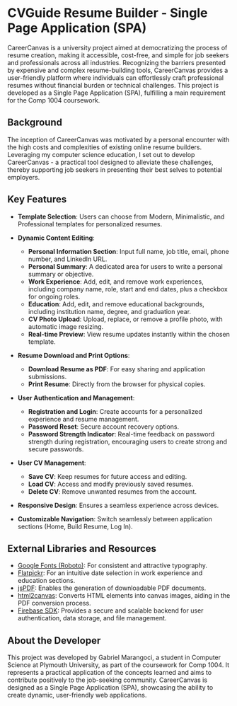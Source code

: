 # CVGuide Resume Builder - Single Page Application (SPA)

CareerCanvas is a university project aimed at democratizing the process of resume creation, making it accessible, cost-free, and simple for job seekers and professionals across all industries. Recognizing the barriers presented by expensive and complex resume-building tools, CareerCanvas provides a user-friendly platform where individuals can effortlessly craft professional resumes without financial burden or technical challenges. This project is developed as a Single Page Application (SPA), fulfilling a main requirement for the Comp 1004 coursework.

## Background

The inception of CareerCanvas was motivated by a personal encounter with the high costs and complexities of existing online resume builders. Leveraging my computer science education, I set out to develop CareerCanvas - a practical tool designed to alleviate these challenges, thereby supporting job seekers in presenting their best selves to potential employers.

## Key Features

- **Template Selection**: Users can choose from Modern, Minimalistic, and Professional templates for personalized resumes.

- **Dynamic Content Editing**:
  - **Personal Information Section**: Input full name, job title, email, phone number, and LinkedIn URL.
  - **Personal Summary**: A dedicated area for users to write a personal summary or objective.
  - **Work Experience**: Add, edit, and remove work experiences, including company name, role, start and end dates, plus a checkbox for ongoing roles.
  - **Education**: Add, edit, and remove educational backgrounds, including institution name, degree, and graduation year.
  - **CV Photo Upload**: Upload, replace, or remove a profile photo, with automatic image resizing.
  - **Real-time Preview**: View resume updates instantly within the chosen template.

- **Resume Download and Print Options**:
  - **Download Resume as PDF**: For easy sharing and application submissions.
  - **Print Resume**: Directly from the browser for physical copies.

- **User Authentication and Management**:
  - **Registration and Login**: Create accounts for a personalized experience and resume management.
  - **Password Reset**: Secure account recovery options.
  - **Password Strength Indicator**: Real-time feedback on password strength during registration, encouraging users to create strong and secure passwords.

- **User CV Management**:
  - **Save CV**: Keep resumes for future access and editing.
  - **Load CV**: Access and modify previously saved resumes.
  - **Delete CV**: Remove unwanted resumes from the account.

- **Responsive Design**: Ensures a seamless experience across devices.

- **Customizable Navigation**: Switch seamlessly between application sections (Home, Build Resume, Log In).

## External Libraries and Resources

- [Google Fonts (Roboto)](https://fonts.google.com/specimen/Roboto): For consistent and attractive typography.
- [Flatpickr](https://flatpickr.js.org/): For an intuitive date selection in work experience and education sections.
- [jsPDF](https://github.com/MrRio/jsPDF): Enables the generation of downloadable PDF documents.
- [html2canvas](https://html2canvas.hertzen.com/): Converts HTML elements into canvas images, aiding in the PDF conversion process.
- [Firebase SDK](https://firebase.google.com/): Provides a secure and scalable backend for user authentication, data storage, and file management.

## About the Developer

This project was developed by Gabriel Marangoci, a student in Computer Science at Plymouth University, as part of the coursework for Comp 1004. It represents a practical application of the concepts learned and aims to contribute positively to the job-seeking community. CareerCanvas is designed as a Single Page Application (SPA), showcasing the ability to create dynamic, user-friendly web applications.
